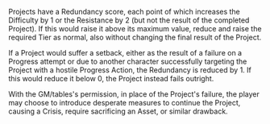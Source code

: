 Projects have a Redundancy score, each point of which increases the Difficulty by 1 or the Resistance by 2 (but not the result of the completed Project). If this would raise it above its maximum value, reduce and raise the required Tier as normal, also without changing the final result of the Project. 

If a Project would suffer a setback, either as the result of a failure on a Progress attempt or due to another character successfully targeting the Project with a hostile Progress Action, the Redundancy is reduced by 1. If this would reduce it below 0, the Project instead fails outright.

With the GM/tables's permission, in place of the Project's failure, the player may choose to introduce desperate measures to continue the Project, causing a Crisis, require sacrificing an Asset, or similar drawback.